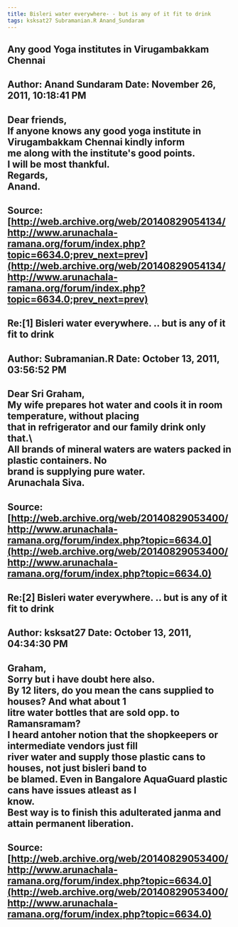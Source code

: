 ```yaml
--- 
title: Bisleri water everywhere- - but is any of it fit to drink   
tags: ksksat27 Subramanian.R Anand_Sundaram  
---  
```

## Any good Yoga institutes in Virugambakkam Chennai  
Author: Anand Sundaram      Date: November 26, 2011, 10:18:41 PM  
---  
Dear friends,   
If anyone knows any good yoga institute in Virugambakkam Chennai kindly inform  
me along with the institute's good points.   
I will be most thankful.   
Regards,   
Anand.
 ---  
Source:[http://web.archive.org/web/20140829054134/http://www.arunachala-ramana.org/forum/index.php?topic=6634.0;prev_next=prev](http://web.archive.org/web/20140829054134/http://www.arunachala-ramana.org/forum/index.php?topic=6634.0;prev_next=prev)   
---  

## Re:[1] Bisleri water everywhere. .. but is any of it fit to drink  
Author: Subramanian.R       Date: October 13, 2011, 03:56:52 PM  
---  
Dear Sri Graham,   
My wife prepares hot water and cools it in room temperature, without placing  
that in refrigerator and our family drink only that.\   
All brands of mineral waters are waters packed in plastic containers. No  
brand is supplying pure water.   
Arunachala Siva.
 ---  
Source:[http://web.archive.org/web/20140829053400/http://www.arunachala-ramana.org/forum/index.php?topic=6634.0](http://web.archive.org/web/20140829053400/http://www.arunachala-ramana.org/forum/index.php?topic=6634.0)   
---  

## Re:[2] Bisleri water everywhere. .. but is any of it fit to drink  
Author: ksksat27            Date: October 13, 2011, 04:34:30 PM  
---  
Graham,   
Sorry but i have doubt here also.   
By 12 liters, do you mean the cans supplied to houses? And what about 1  
litre water bottles that are sold opp. to Ramansramam?   
I heard antoher notion that the shopkeepers or intermediate vendors just fill  
river water and supply those plastic cans to houses, not just bisleri band to  
be blamed. Even in Bangalore AquaGuard plastic cans have issues atleast as I  
know.   
Best way is to finish this adulterated janma and attain permanent liberation.
 ---  
Source:[http://web.archive.org/web/20140829053400/http://www.arunachala-ramana.org/forum/index.php?topic=6634.0](http://web.archive.org/web/20140829053400/http://www.arunachala-ramana.org/forum/index.php?topic=6634.0)   
---  

